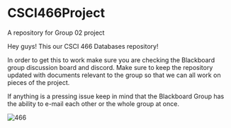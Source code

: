 # CSCI466Project
A repository for Group 02 project

Hey guys! This our CSCI 466 Databases repository!

In order to get this to work make sure you are checking the Blackboard group discussion board and discord. Make sure to keep the repository updated with documents relevant to the group so that we can all work on pieces of the project.

If anything is a pressing issue keep in mind that the Blackboard Group has the ability to e-mail each other or the whole group at once.

![466](https://user-images.githubusercontent.com/61669838/167532842-0d7e9b17-cc50-4add-8846-caacea997ed1.gif)
